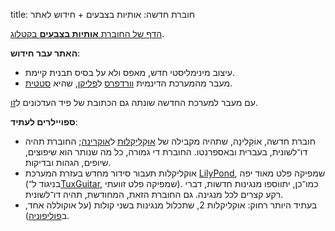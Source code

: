 title: חוברת חדשה: אותיות בצבעים + חידוש לאתר

[הדף של החוברת **אותיות בצבעים** בקטלוג]({filename}/pagxoj/katalogo/cvaim.md).

**האתר עבר חידוש**:

* עיצוב מינימליסטי חדש, מאפס ולא על בסיס תבנית קיימת.
* מעבר מהמערכת הדינמית [וורדפרס](https://wordpress.org/) ל[פליקן](https://github.com/getpelican/pelican), שהיא [סטטית](https://www.staticgen.com/).

עם מעבר למערכת החדשה שונתה גם הכתובת של פיד העדכונים ל[זו](/abonrilato/atom.xml).

**ספויילרים לעתיד**:

* חוברת חדשה, אוֹקַלִינָה, שתהיה מקבילה של [אוּקַלֵּיקַלּוּת]({filename}/pagxoj/katalogo/ukulele.md) ל[אוקרינה](https://he.wikipedia.org/wiki/%D7%90%D7%95%D7%A7%D7%A8%D7%99%D7%A0%D7%94); החוברת תהיה דו־לשונית, בעברית ובאספרנטו. החוברת די גמורה, כל מה שנותר הוא שיפוצים, שיופים, הגהות ובדיקות.
* אוקליקלות תעבור סידור מחדש בעזרת המערכת [LilyPond](http://lilypond.org/), שמפיקה פלט מאוד יפה (בניגוד ל־[TuxGuitar](http://tuxguitar.com.ar/), שמפיקה פלט זוועתי). כמו־כן, יתווספו מנגינות חדשות, דברי רקע קצרים לכל מנגינה. גם החוברת הזאת, המחודשת, תהיה דו־לשונית.
* בעתיד היותר רחוק: אוקליקלות 2, שתכלול מנגינות בשני קולות (על אוקוללה אחד, ב[פוליפוניה](https://he.wikipedia.org/wiki/%D7%A4%D7%95%D7%9C%D7%99%D7%A4%D7%95%D7%A0%D7%99%D7%94)).
